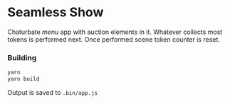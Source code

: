 # Seamless Show

Chaturbate *menu* app with auction elements in it. Whatever collects most tokens is performed next. Once performed scene token counter is reset.

### Building

```bash
yarn
yarn build
```

Output is saved to `.bin/app.js`
